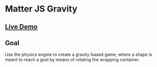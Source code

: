 # Matter JS Gravity

## [Live Demo](https://codepen.io/borntofrappe/full/mddEvEW)

## Goal

Use the physics engine to create a gravity-based game, where a shape is meant to reach a goal by means of rotating the wrapping container.
